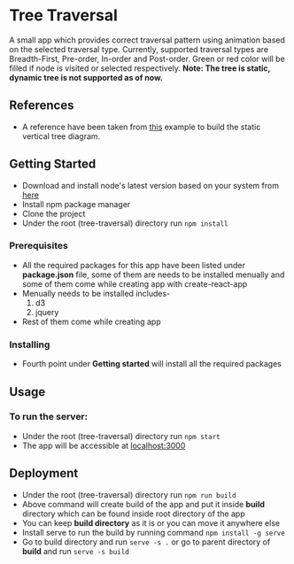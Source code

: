 # Tree Traversal
A small app which provides correct traversal pattern using animation based on the selected traversal type.
Currently, supported traversal types are Breadth-First, Pre-order, In-order and Post-order.
Green or red color will be filled if node is visited or selected respectively.
**Note: The tree is static, dynamic tree is not supported as of now.** 

## References

* A reference have been taken from [this](https://bl.ocks.org/mpmckenna8/1bdbff541a7f47909c5b1471748b5638) example to build the static vertical tree diagram.
 
## Getting Started

* Download and install node's latest version based on your system from [here](https://nodejs.org/en/download/)
* Install npm package manager
* Clone the project
* Under the root (tree-traversal) directory run `npm install`

### Prerequisites

* All the required packages for this app have been listed under **package.json** file, some of them are needs to be installed menually and some of them come while creating app with create-react-app
* Menually needs to be installed includes-
  1. d3
  2. jquery
* Rest of them come while creating app

### Installing
* Fourth point under **Getting started** will install all the required packages


## Usage

### To run the server:

* Under the root (tree-traversal) directory run `npm start`
* The app will be accessible at [localhost:3000](http://localhost:3000)

## Deployment
* Under the root (tree-traversal) directory run `npm run build`
* Above command will create build of the app and put it inside **build** directory which can be found inside root directory of the app
* You can keep **build directory** as it is or you can move it anywhere else
* Install serve to run the build by running command `npm install -g serve`
* Go to build directory and run `serve -s .` or go to parent directory of **build** and run `serve -s build`

